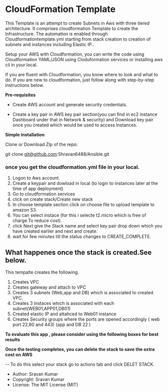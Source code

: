  # CloudFormation Template

This Template is an attempt to create Subnets in Aws with three tiered architecture. It comprises cloudformation Template to create the Infrastructure. The automation is enabled through Cloudformationtemplate.yml starting from stack creation to creation of subnets and instances including Elastic IP..

Setup your AWS with Cloudformation, you can write the code using Cloudformation YAML/JSON using Cloduformation services or installing aws cli in your local.

If you are fluent with Cloudformation, you know where to look and what to do. If you are new to cloudformation, just follow along with step-by-step instructions below.

**Pre-requisites**

- Create AWS account and generate security credentials.

- Create  a key pair in AWS key pair section(you can find in ec2 instance Dashboard under that in Network & security)
and Download  key pair once you created which would be used to access Instances.

**Simple installation**

Clone or Download ZIp  of the repo:

git clone git@github.com:Shravan6488/Ansible.git

### once you get the cloudformation.yml file in your local.

1. Logon to Aws account.
2. Create a keypair and dowload in local (to login to instances later at the time of app deployment)
3. Go to cloudformation services
4. click on create stack/Create new stack
5. In choose template section click on choose file to upload template to amazon S3. 
6. You can select instace (for this i selecte t2.micro which is free of charge.To reduce cost).
7. click Next give the Stack name and select key pair drop down which you have created earlier and next and create.
8. wait for few minutes till the status changes to CREATE_COMPLETE.

## What happenes once the stack is created.See below.

This tempalte creates the following.
1. Creates VPC
2. Creates gateway and attach to VPC
3. Creates 3 subnets (Web,app and DB) which is associated to created VPC.
4. Creates 3 instaces which is associated with each subnet(WEB01,APP01,DB01)
5. Created elastic IP and attahced to Web01 instance
6. Creates Security groups where the ports are opened accordingly ( web port 22,80 and 443) (app and DB 22 )

**To evaluate this app , please consider using the following boxes for best results**

**Once the testing completes, you can delete the stack to save the extra cost on AWS**

-- To do this select your stack go to actions tab and click DELET STACK.

- Author:	Sravan Kumar 
 - Copyright:	Sravan Kumar
  - License:	The MIT License (MIT)
